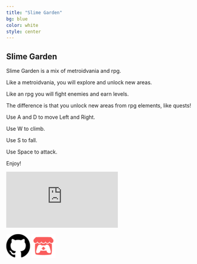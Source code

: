 ```yaml
---
title: "Slime Garden"
bg: blue
color: white
style: center
---
```


## Slime Garden

Slime Garden is a mix of metroidvania and rpg. 

Like a metroidvania, you will explore and unlock new areas.

Like an rpg you will fight enemies and earn levels.

The difference is that you unlock new areas from rpg elements, like quests!

Use A and D to move Left and Right. 

Use W to climb.

Use S to fall.

Use Space to attack.

Enjoy!

<iframe class="embedded" src="https://itch.io/embed/248168" frameborder="0"></iframe>

[![](img/Github_Icon_64.png)](https://github.com/JoshuaKey/LudumDare41)
[![](img/Itch_Io_Icon_64.png)](https://joshuakey.itch.io/slime-garden)

